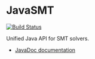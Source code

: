 # JavaSMT

[![Build Status](https://api.travis-ci.org/dbeyer/java-smt.svg?branch=master "Build Status")](https://travis-ci.org/dbeyer/java-smt)

Unified Java API for SMT solvers.

 - [JavaDoc documentation](http://dbeyer.github.io/java-smt/)
